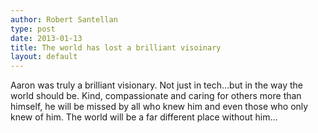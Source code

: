 ```yaml
---
author: Robert Santellan
type: post
date: 2013-01-13
title: The world has lost a brilliant visoinary
layout: default
---
```

Aaron was truly a brilliant visionary. Not just in tech…but in the way the world should be. Kind, compassionate and caring for others more than himself, he will be missed by all who knew him and even those who only knew of him. The world will be a far different place without him…
